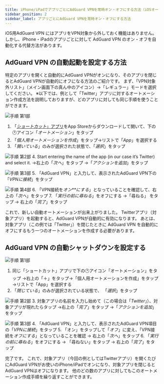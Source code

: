 ```yaml
---
title: iPhone/iPadでアプリごとにAdGuard VPNを常時オン・オフにする方法（iOSオートメーション）
sidebar_position: 2
sidebar_label: アプリごとにAdGuard VPNを常時オン・オフにする方法
---
```


iOS用AdGuard VPN にはアプリをVPN対象から外しておく機能はありません。 しかし、iPhone・iPadのアプリごとに対して AdGuard VPN のオン・オフを自動化する代替方法があります。

## AdGuard VPN の自動起動を設定する方法

特定のアプリを開くと自動的にAdGuard VPNがオンになり、そのアプリを閉じるとAdGuard VPNが自動的にオフになる方法のご紹介です。 まず、「VPN対象外リスト」（メイン画面下の真ん中のアイコン）→「レギュラー」モードを選択してください。 ※以下では、例として「Twitter」アプリに対するオートメーション作成方法を説明しておりますが、どのアプリに対しても同じ手順を使うことができます。

![手順 第1部](https://cdn.adtidy.org/public/Adguard/Blog/VPNauto/vpn_on1_ja.jpg)

1. 「[*ショートカット*」アプリ](https://apps.apple.com/us/app/shortcuts/id915249334)をApp Storeからダウンロードして開いて、下の🕐アイコン「*オートメーション*」をタップ
2. 「*個人用オートメーションを作成*」をタップ→リストで「*App*」を選択する
3. 「*開いている*」のみが選択された状態で、「*選択*」をタップ

![手順 第2部](https://cdn.adguardvpn.com/public/Adguard/Blog/VPNauto/vpn_on2_ja.jpg)
4. Start entering the name of the app (in our case it’s Twitter) and select it. →右上の「*次へ*」をタップ →「*アクションを追加*」をタップ

![手順 第3部](https://cdn.adguardvpn.com/public/Adguard/Blog/VPNauto/vpn_on3_ja.jpg)
5. 「AdGuard VPN」と入力して、表示されたAdGuard VPN下の 「*VPNに接続*」をタップ

![手順 第4部](https://cdn.adguardvpn.com/public/Adguard/Blog/VPNauto/vpn_on4_ja.jpg)
6. 「VPN接続を*オン**にする*」となっていることを確認して、右上の「*次へ*」をタップ
7. 「*実行の前に尋ねる*」をオフにする →「尋ねる」 をタップ → 右上の「*完了*」をタップ

これで、新しい自動オートメーションが出来上がりました。 Twitterアプリ（対象アプリ）を起動すると、AdGuard VPNが自動的に有効になります。 あとは、対象アプリ（この例では「Twitter」）を閉じたときに AdGuard VPN を自動的にオフにするもう一つのオートメーションを作成する必要があります。

## AdGuard VPN の自動シャットダウンを設定する

![手順 第1部](https://cdn.adguardvpn.com/public/Adguard/Blog/VPNauto/vpn_off1_ja.jpg)

1. 同じ「ショートカット」アプリで下の🕐アイコン「オートメーション」をタップ →右上の「＋」をタップ→「個人用オートメーションを作成」をタップ→リストで「App」を選択する
2. 「*閉じている*」のみが選択されている状態で、 「*選択*」をタップ

![手順 第2部](https://cdn.adguardvpn.com/public/Adguard/Blog/VPNauto/vpn_off2_ja.jpg)
3. 対象アプリの名前を入力し始めて（この場合は「*Twitter*」）、対象アプリが現れたらタップ →右上の「*完了*」をタップ →「*アクションを追加*」をタップ

![手順 第3部](https://cdn.adguardvpn.com/public/Adguard/Blog/VPNauto/vpn_off3_ja.jpg)
4. 「AdGuard VPN」と入力して、表示されたAdGuard VPN項目の「*VPNに接続*」をタップ
5. 「オン」をタップして「*オフ*」に変え、「VPN接続を*オフにする*」となっていることを確認 → 右上の「*次へ*」をタップ
6. 「*実行の前に尋ねる*」をオフにする → 「尋ねない」をタップ → 右上の「*完了*」をタップ

完了です。 これで、対象アプリ（今回の例としてはTwitterアプリ）を開くたびにAdGuard VPNがお使いのiPhone/iPadでオンになり、対象アプリを閉じるとAdGuard VPNはオフになります。 他のどの数のアプリに対してもこのオートメーション作成手順を繰り返すことができます。
